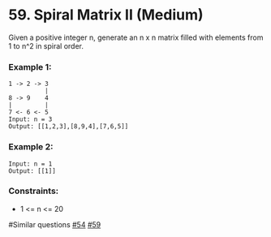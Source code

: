 # 59. Spiral Matrix II (Medium)

Given a positive integer n, generate an n x n matrix filled with elements from 1 to n^2 in spiral order.

### Example 1:

```
1 -> 2 -> 3
          |
8 -> 9    4
|         |
7 <- 6 <- 5
Input: n = 3
Output: [[1,2,3],[8,9,4],[7,6,5]]
```

### Example 2:

```
Input: n = 1
Output: [[1]]
```

### Constraints:

- 1 <= n <= 20

#Similar questions [#54](../p054m/README.md) [#59](../p059m/README.md)
